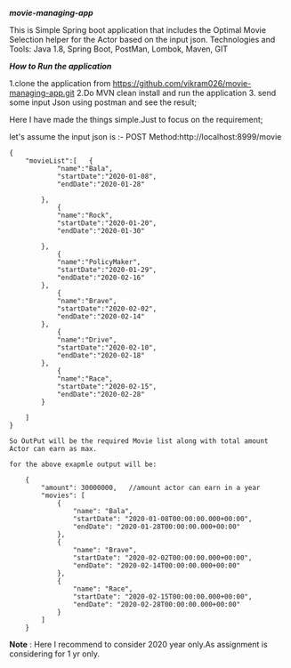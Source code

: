 ***movie-managing-app***

This is Simple Spring boot application that includes the Optimal Movie Selection helper for the Actor based on the input json.
    Technologies and Tools:
    Java 1.8,
    Spring Boot,
    PostMan,
    Lombok,
    Maven,
    GIT

***How to Run the application***

1.clone the application from https://github.com/vikram026/movie-managing-app.git
2.Do MVN clean install and run the application
3. send some input Json using postman and see the result;

Here I have made the things simple.Just to focus on the requirement;



let's assume the input json is :-
POST Method:http://localhost:8999/movie

    {
        "movieList":[	{
                "name":"Bala",
                "startDate":"2020-01-08",
                "endDate":"2020-01-28"

            },
                {
                "name":"Rock",
                "startDate":"2020-01-20",
                "endDate":"2020-01-30"

            },
                {
                "name":"PolicyMaker",
                "startDate":"2020-01-29",
                "endDate":"2020-02-16"
            },
                {
                "name":"Brave",
                "startDate":"2020-02-02",
                "endDate":"2020-02-14"
            },
                {
                "name":"Drive",
                "startDate":"2020-02-10",
                "endDate":"2020-02-18"
            },
                {
                "name":"Race",
                "startDate":"2020-02-15",
                "endDate":"2020-02-28"
            }

        ]
    }

    So OutPut will be the required Movie list along with total amount Actor can earn as max.

    for the above exapmle output will be:

        {
            "amount": 30000000,   //amount actor can earn in a year
            "movies": [
                {
                    "name": "Bala",
                    "startDate": "2020-01-08T00:00:00.000+00:00",
                    "endDate": "2020-01-28T00:00:00.000+00:00"
                },
                {
                    "name": "Brave",
                    "startDate": "2020-02-02T00:00:00.000+00:00",
                    "endDate": "2020-02-14T00:00:00.000+00:00"
                },
                {
                    "name": "Race",
                    "startDate": "2020-02-15T00:00:00.000+00:00",
                    "endDate": "2020-02-28T00:00:00.000+00:00"
                }
            ]
        }

**Note** : Here I recommend to consider 2020 year only.As assignment is considering for 1 yr only.
